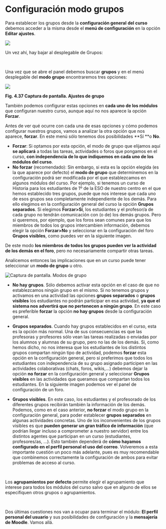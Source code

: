 
# Configuración modo grupos

Para establecer los grupos desde la **configuración general** **del curso** debemos acceder a la misma desde el **menú de configuración**  en la opción **Editar ajustes**.

![](/assets/Selección_226.png)

Un vez ahí, hay bajar al desplegable de Grupos:

 

Una vez que se abre el panel debemos buscar **grupos** y en el menú desplegable del **modo grupo** encontraremos tres opciones:

![](/assets/Selección_227.png)

**Fig. 4.37 Captura de pantalla. Ajustes de grupo**

También podemos configurar estas opciones en **cada uno de los módulos** que configuran nuestro curso, aunque aquí no nos aparece la opción **Forzar**. 

Antes de ver qué ocurre con cada una de esas opciones y cómo podemos configurar nuestros grupos, vamos a analizar la otra opción que nos aparece, **forzar**. En este menú sólo tenemos dos posibilidades **Sí **o **No**.

- **Forzar**: Si optamos por esta opción, el modo de grupo que elijamos aquí **se aplicará** a todas las tareas, actividades o foros que pongamos en el curso, **con independencia de lo que indiquemos en cada uno de los módulos del curso**.
- **No forzar** (recomendado): Sin embargo, si esta es la opción elegida (es la que aparece por defecto) el **modo de grupo** que determinemos en la configuración podrá ser modificada por el que establezcamos en algunos módulos del curso. Por ejemplo, si tenemos un curso de Historia para los estudiantes de 1º de la ESO de nuestro centro en el que hemos establecido tres grupos, puede que nos interese que cada uno de esos grupos sea completamente independiente de los demás. Para ello elegimos en la configuración general del curso la opción **Grupos separados**. Si elegimos **Forzar&gt;Sí**, los estudiantes y el profesor/a de cada grupo no tendrán comunicación con (o de) los demás grupos. Pero si queremos, por ejemplo, que los foros sean comunes para que los miembros de todos los grupos intercambien información, debemos elegir la opción **Forzar&gt;No** y seleccionar en la configuración del foro **Grupos visibles**, como puedes ver en la siguiente imagen.

De este modo **los miembros de todos los grupos pueden ver la actividad de los demás en el foro**, pero no necesariamente compartir otras tareas.

Analicemos entonces las implicaciones que en un curso puede tener seleccionar un **modo de grupo** u otro.


![Captura de pantalla. Modos de grupo](/assets/Selección_228.png)

- **No hay grupos**. Sólo debemos activar esta opción en el caso de que no establezcamos ningún grupo en el mismo. Si no tenemos grupos y activamos en una actividad las opciones **grupos separados** o **grupos visibles** los estudiantes no podrán participar en esa actividad, **ya que el sistema nos advertirá que no pertenecen a ningún grupo**. En este caso es preferible **forzar** la opción **no hay grupos** desde la configuración general.
- **Grupos separados**. Cuando hay grupos establecidos en el curso, esta es la opción más normal. Una de sus consecuencias es que las profesoras y profesores sólo vean las tareas realizadas o enviadas por los alumnos y alumnas de su grupo, pero no las de los demás. Si, como hemos dicho, no nos interesa que los estudiantes de los distintos grupos compartan ningún tipo de actividad, podemos **forzar** esta opción en la configuración general, pero si preferimos que todos los estudiantes con independencia de su grupo asignado participen en las actividades colaborativas (chats, foros, wikis,...) debemos dejar la opción **no forzar** en la configuración general y seleccionar **Grupos visibles** en las actividades que queramos que compartan todos los estudiantes. En la siguiente imagen podemos ver el panel de configuración de un foro.

- **Grupos visibles**. En este caso, los estudiantes y el profesorado de los diferentes grupos recibirán también la información de los demás. Podemos, como en el caso anterior, **no forzar** el modo grupo en la configuración general, para poder establecer **grupos separados** en algunas actividades concretas. Uno de los inconvenientes de los grupos visibles es que **pueden generar un gran tráfico de información** (que podrían llegar incluso a comprometer a nuestro servidor) entre los distintos agentes que participan en un curso (estudiantes, profesores/as, ...). Esto también dependerá de **cómo hayamos configurado en el perfil personal el uso del correo**. Volveremos a esta importante cuestión un poco más adelante, pues es muy recomendable que combinemos correctamente la configuración de ambos para evitar problemas de acceso al curso.

 

Los **agrupamientos por defecto** permite elegir el agrupamiento que interese para todos los módulos del curso salvo que en alguno de ellos se especifiquen otros grupos o agrupamientos.

 

Dos últimas cuestiones nos van a ocupar para terminar el módulo: **El perfil personal del usuario** y sus posibilidades de configuración y la **mensajería de Moodle**. Vamos allá.